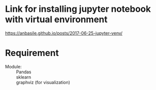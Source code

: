 # Link for installing jupyter notebook with virtual environment

https://anbasile.github.io/posts/2017-06-25-jupyter-venv/

# Requirement
Module:  
    &emsp; &emsp; Pandas  
    &emsp; &emsp; sklearn  
    &emsp; &emsp; graphviz (for visualization)
